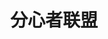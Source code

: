 ---
title: 分心者联盟
tags: [孤独, AS]
color: danger
description: 虽然ADHD因为注意力问题和冲动问题会遇到很多障碍和麻烦，但是ADHD人士同时也有独特的长处
external_url: http://mp.weixin.qq.com/s?__biz=MzIyMzgyMjY5NQ==&amp;mid=2247484259&amp;idx=2&amp;sn=b2d3d334453940695861ddd098f300be&amp;chksm=e819156bdf6e9c7d743cf5caa31ac7b868105c2cf3349a93233b17b022b17fe1c418a4f57383&amp;scene=27#wechat_redirect
---